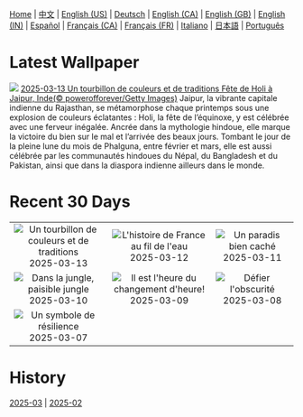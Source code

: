 [Home](../README.md) | [中文](zh-CN.md) | [English (US)](en-US.md) | [Deutsch](de-DE.md) | [English (CA)](en-CA.md) | [English (GB)](en-GB.md) | [English (IN)](en-IN.md) | [Español](es-ES.md) | [Français (CA)](fr-CA.md) | [Français (FR)](fr-FR.md) | [Italiano](it-IT.md) | [日本語](ja-JP.md) | [Português](pt-BR.md)

# Latest Wallpaper
![](https://www.bing.com/th?id=OHR.HoliColors_FR-CA7352724547_UHD.jpg)
[2025-03-13 Un tourbillon de couleurs et de traditions Fête de Holi à Jaipur, Inde(© powerofforever/Getty Images)](https://www.bing.com/th?id=OHR.HoliColors_FR-CA7352724547_UHD.jpg)
Jaipur, la vibrante capitale indienne du Rajasthan, se métamorphose chaque printemps sous une explosion de couleurs éclatantes : Holi, la fête de l’équinoxe, y est célébrée avec une ferveur inégalée. Ancrée dans la mythologie hindoue, elle marque la victoire du bien sur le mal et l’arrivée des beaux jours. Tombant le jour de la pleine lune du mois de Phalguna, entre février et mars, elle est aussi célébrée par les communautés hindoues du Népal, du Bangladesh et du Pakistan, ainsi que dans la diaspora indienne ailleurs dans le monde.

# Recent 30 Days
|  |  |  |
|:---:|:---:|:---:|
| ![](https://www.bing.com/th?id=OHR.HoliColors_FR-CA7352724547_400x240.jpg "Un tourbillon de couleurs et de traditions") 2025-03-13 | ![](https://www.bing.com/th?id=OHR.ChateauLoire_FR-CA6922461258_400x240.jpg "L'histoire de France au fil de l'eau") 2025-03-12 | ![](https://www.bing.com/th?id=OHR.NusaPenida_FR-CA6070971285_400x240.jpg "Un paradis bien caché") 2025-03-11 |
| ![](https://www.bing.com/th?id=OHR.NappingLion_FR-CA0315235699_400x240.jpg "Dans la jungle, paisible jungle") 2025-03-10 | ![](https://www.bing.com/th?id=OHR.ItalyClock_FR-CA0091042756_400x240.jpg "Il est l'heure du changement d'heure!") 2025-03-09 | ![](https://www.bing.com/th?id=OHR.FearlessWomen_FR-CA3083178240_400x240.jpg "Défier l'obscurité") 2025-03-08 |
| ![](https://www.bing.com/th?id=OHR.PlumBlossom_FR-CA9701270466_400x240.jpg "Un symbole de résilience") 2025-03-07 |  |  |

# History
[2025-03](../archives/wallpaper/fr-CA/w_2025_03.md) | [2025-02](../archives/wallpaper/fr-CA/w_2025_02.md)
